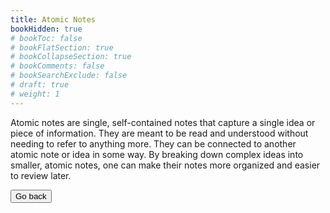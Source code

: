 ```yaml
---
title: Atomic Notes
bookHidden: true
# bookToc: false
# bookFlatSection: true
# bookCollapseSection: true
# bookComments: false
# bookSearchExclude: false
# draft: true
# weight: 1
---
```


Atomic notes are single, self-contained notes that capture a single idea or piece of information. They are meant to be read and understood without needing to refer to anything more. They can be connected to another atomic note or idea in some way. By breaking down complex ideas into smaller, atomic notes, one can make their notes more organized and easier to review later.

<button class="bbutton" onclick="window.location.href=`/`;"><span>Go back</span></button>